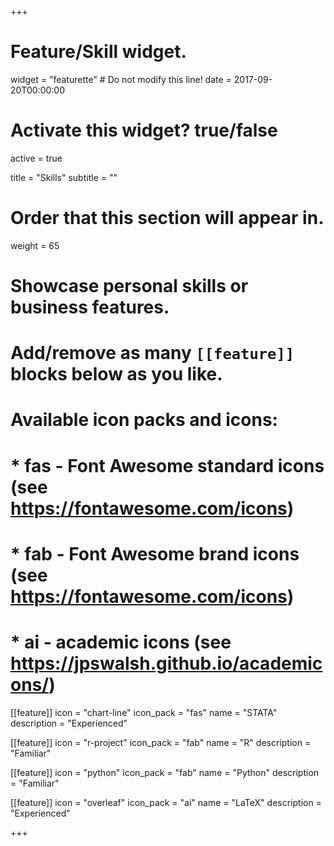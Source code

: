 +++
# Feature/Skill widget.
widget = "featurette"  # Do not modify this line!
date = 2017-09-20T00:00:00

# Activate this widget? true/false
active = true

title = "Skills"
subtitle = ""

# Order that this section will appear in.
weight = 65

# Showcase personal skills or business features.
# 
# Add/remove as many `[[feature]]` blocks below as you like.
# 
# Available icon packs and icons:
# * fas - Font Awesome standard icons (see https://fontawesome.com/icons)
# * fab - Font Awesome brand icons (see https://fontawesome.com/icons)
# * ai - academic icons (see https://jpswalsh.github.io/academicons/)

[[feature]]
  icon = "chart-line"
  icon_pack = "fas"
  name = "STATA"
  description = "Experienced"  

[[feature]]
  icon = "r-project"
  icon_pack = "fab"
  name = "R"
  description = "Familiar"
  
[[feature]]
  icon = "python"
  icon_pack = "fab"
  name = "Python"
  description = "Familiar"

[[feature]]
  icon = "overleaf"
  icon_pack = "ai"
  name = "LaTeX"
  description = "Experienced"

+++
